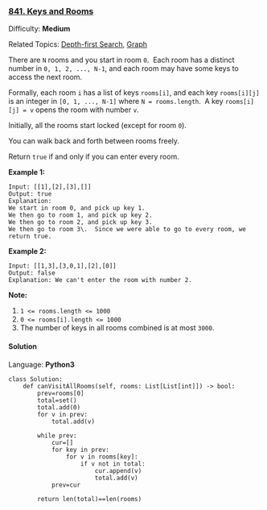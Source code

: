 ### [841\. Keys and Rooms](https://leetcode.com/problems/keys-and-rooms/)

Difficulty: **Medium**  

Related Topics: [Depth-first Search](https://leetcode.com/tag/depth-first-search/), [Graph](https://leetcode.com/tag/graph/)


There are `N` rooms and you start in room `0`.  Each room has a distinct number in `0, 1, 2, ..., N-1`, and each room may have some keys to access the next room. 

Formally, each room `i` has a list of keys `rooms[i]`, and each key `rooms[i][j]` is an integer in `[0, 1, ..., N-1]` where `N = rooms.length`.  A key `rooms[i][j] = v` opens the room with number `v`.

Initially, all the rooms start locked (except for room `0`). 

You can walk back and forth between rooms freely.

Return `true` if and only if you can enter every room.

**Example 1:**

```
Input: [[1],[2],[3],[]]
Output: true
Explanation:  
We start in room 0, and pick up key 1.
We then go to room 1, and pick up key 2.
We then go to room 2, and pick up key 3.
We then go to room 3\.  Since we were able to go to every room, we return true.
```

**Example 2:**

```
Input: [[1,3],[3,0,1],[2],[0]]
Output: false
Explanation: We can't enter the room with number 2.
```

**Note:**

1.  `1 <= rooms.length <= 1000`
2.  `0 <= rooms[i].length <= 1000`
3.  The number of keys in all rooms combined is at most `3000`.


#### Solution

Language: **Python3**

```python3
class Solution:
    def canVisitAllRooms(self, rooms: List[List[int]]) -> bool:
        prev=rooms[0]
        total=set()
        total.add(0)
        for v in prev:
            total.add(v)
            
        while prev:
            cur=[]
            for key in prev:
                for v in rooms[key]: 
                    if v not in total:
                        cur.append(v)
                        total.add(v)
            prev=cur
        
        return len(total)==len(rooms)
     
```